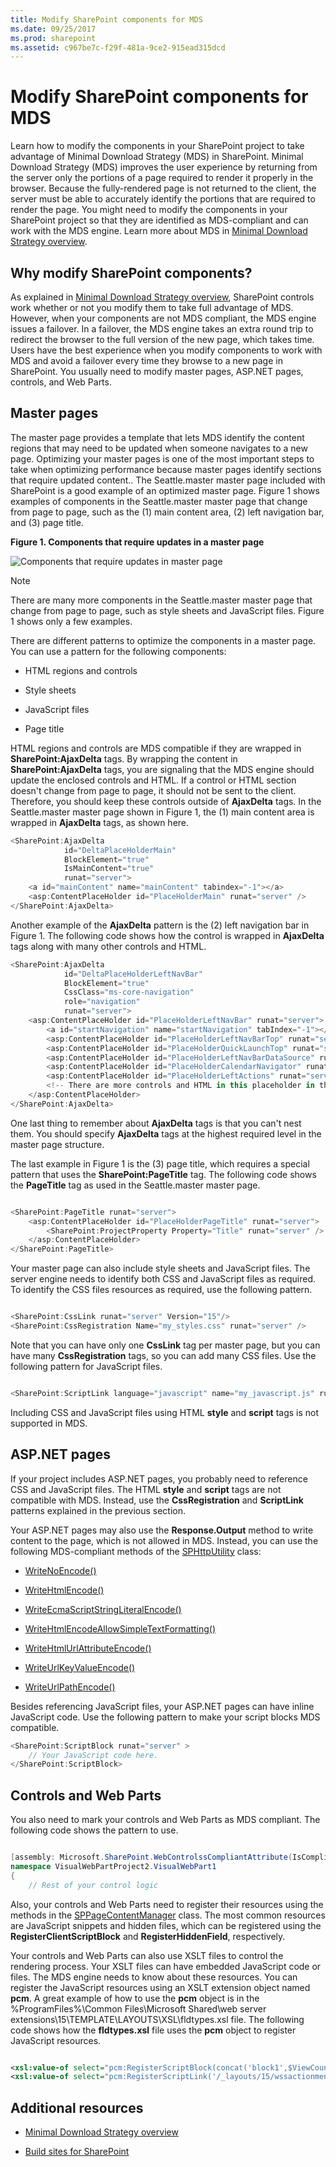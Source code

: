 ```yaml
---
title: Modify SharePoint components for MDS
ms.date: 09/25/2017
ms.prod: sharepoint
ms.assetid: c967be7c-f29f-481a-9ce2-915ead315dcd
---
```



# Modify SharePoint components for MDS
Learn how to modify the components in your SharePoint project to take advantage of Minimal Download Strategy (MDS) in SharePoint.
Minimal Download Strategy (MDS) improves the user experience by returning from the server only the portions of a page required to render it properly in the browser. Because the fully-rendered page is not returned to the client, the server must be able to accurately identify the portions that are required to render the page. You might need to modify the components in your SharePoint project so that they are identified as MDS-compliant and can work with the MDS engine. Learn more about MDS in  [Minimal Download Strategy overview](minimal-download-strategy-overview.md).
  
    
    


## Why modify SharePoint components?
<a name="bk_whymodify"> </a>

As explained in  [Minimal Download Strategy overview](minimal-download-strategy-overview.md), SharePoint controls work whether or not you modify them to take full advantage of MDS. However, when your components are not MDS compliant, the MDS engine issues a failover. In a failover, the MDS engine takes an extra round trip to redirect the browser to the full version of the new page, which takes time. Users have the best experience when you modify components to work with MDS and avoid a failover every time they browse to a new page in SharePoint. You usually need to modify master pages, ASP.NET pages, controls, and Web Parts. 
  
    
    

  
    
    

## Master pages
<a name="SP15MDSDev_MasterPages"> </a>

The master page provides a template that lets MDS identify the content regions that may need to be updated when someone navigates to a new page. Optimizing your master pages is one of the most important steps to take when optimizing performance because master pages identify sections that require updated content.. The Seattle.master master page included with SharePoint is a good example of an optimized master page. Figure 1 shows examples of components in the Seattle.master master page that change from page to page, such as the (1) main content area, (2) left navigation bar, and (3) page title.
  
    
    

**Figure 1. Components that require updates in a master page**  
    
![Components that require updates in master page](../images/MDS_SeattleMaster.png)
  
> [!NOTE]
> There are many more components in the Seattle.master master page that change from page to page, such as style sheets and JavaScript files. Figure 1 shows only a few examples. 
  
    
    

There are different patterns to optimize the components in a master page. You can use a pattern for the following components:
  
    
    

- HTML regions and controls
    
  
- Style sheets
    
  
- JavaScript files
    
  
- Page title
    
  
HTML regions and controls are MDS compatible if they are wrapped in **SharePoint:AjaxDelta** tags. By wrapping the content in **SharePoint:AjaxDelta** tags, you are signaling that the MDS engine should update the enclosed controls and HTML. If a control or HTML section doesn't change from page to page, it should not be sent to the client. Therefore, you should keep these controls outside of **AjaxDelta** tags. In the Seattle.master master page shown in Figure 1, the (1) main content area is wrapped in **AjaxDelta** tags, as shown here.
  
    
    



```cs
<SharePoint:AjaxDelta
            id="DeltaPlaceHolderMain"
            BlockElement="true"
            IsMainContent="true"
            runat="server">
    <a id="mainContent" name="mainContent" tabindex="-1"></a>
    <asp:ContentPlaceHolder id="PlaceHolderMain" runat="server" />
</SharePoint:AjaxDelta>
```

Another example of the **AjaxDelta** pattern is the (2) left navigation bar in Figure 1. The following code shows how the control is wrapped in **AjaxDelta** tags along with many other controls and HTML.
  
    
    



```cs
<SharePoint:AjaxDelta
            id="DeltaPlaceHolderLeftNavBar"
            BlockElement="true"
            CssClass="ms-core-navigation"
            role="navigation"
            runat="server">
    <asp:ContentPlaceHolder id="PlaceHolderLeftNavBar" runat="server">
        <a id="startNavigation" name="startNavigation" tabIndex="-1"></a>
        <asp:ContentPlaceHolder id="PlaceHolderLeftNavBarTop" runat="server" />
        <asp:ContentPlaceHolder id="PlaceHolderQuickLaunchTop" runat="server" />
        <asp:ContentPlaceHolder id="PlaceHolderLeftNavBarDataSource" runat="server" />
        <asp:ContentPlaceHolder id="PlaceHolderCalendarNavigator" runat="server" />
        <asp:ContentPlaceHolder id="PlaceHolderLeftActions" runat="server" />
        <!-- There are more controls and HTML in this placeholder in the Seattle master page -->
    </asp:ContentPlaceHolder>
</SharePoint:AjaxDelta>
```

One last thing to remember about **AjaxDelta** tags is that you can't nest them. You should specify **AjaxDelta** tags at the highest required level in the master page structure.
  
    
    
The last example in Figure 1 is the (3) page title, which requires a special pattern that uses the **SharePoint:PageTitle** tag. The following code shows the **PageTitle** tag as used in the Seattle.master master page.
  
    
    



```cs

<SharePoint:PageTitle runat="server">
    <asp:ContentPlaceHolder id="PlaceHolderPageTitle" runat="server">
        <SharePoint:ProjectProperty Property="Title" runat="server" />
    </asp:ContentPlaceHolder>
</SharePoint:PageTitle>
```

Your master page can also include style sheets and JavaScript files. The server engine needs to identify both CSS and JavaScript files as required. To identify the CSS files resources as required, use the following pattern.
  
    
    



```cs

<SharePoint:CssLink runat="server" Version="15"/>
<SharePoint:CssRegistration Name="my_styles.css" runat="server" />
```

Note that you can have only one **CssLink** tag per master page, but you can have many **CssRegistration** tags, so you can add many CSS files. Use the following pattern for JavaScript files.
  
    
    



```cs

<SharePoint:ScriptLink language="javascript" name="my_javascript.js" runat="server" />
```

Including CSS and JavaScript files using HTML **style** and **script** tags is not supported in MDS.
  
    
    

## ASP.NET pages
<a name="SP15MDSDev_ASPNET"> </a>

If your project includes ASP.NET pages, you probably need to reference CSS and JavaScript files. The HTML **style** and **script** tags are not compatible with MDS. Instead, use the **CssRegistration** and **ScriptLink** patterns explained in the previous section.
  
    
    
Your ASP.NET pages may also use the **Response.Output** method to write content to the page, which is not allowed in MDS. Instead, you can use the following MDS-compliant methods of the [SPHttpUtility](https://msdn.microsoft.com/library/Microsoft.SharePoint.Utilities.SPHttpUtility.aspx) class:
  
    
    

-  [WriteNoEncode()](https://msdn.microsoft.com/library/Microsoft.SharePoint.Utilities.SPHttpUtility.WriteNoEncode.aspx)
    
  
-  [WriteHtmlEncode()](https://msdn.microsoft.com/library/Microsoft.SharePoint.Utilities.SPHttpUtility.WriteHtmlEncode.aspx)
    
  
-  [WriteEcmaScriptStringLiteralEncode()](https://msdn.microsoft.com/library/Microsoft.SharePoint.Utilities.SPHttpUtility.WriteEcmaScriptStringLiteralEncode.aspx)
    
  
-  [WriteHtmlEncodeAllowSimpleTextFormatting()](https://msdn.microsoft.com/library/Microsoft.SharePoint.Utilities.SPHttpUtility.WriteHtmlEncodeAllowSimpleTextFormatting.aspx)
    
  
-  [WriteHtmlUrlAttributeEncode()](https://msdn.microsoft.com/library/Microsoft.SharePoint.Utilities.SPHttpUtility.WriteHtmlUrlAttributeEncode.aspx)
    
  
-  [WriteUrlKeyValueEncode()](https://msdn.microsoft.com/library/Microsoft.SharePoint.Utilities.SPHttpUtility.WriteUrlKeyValueEncode.aspx)
    
  
-  [WriteUrlPathEncode()](https://msdn.microsoft.com/library/Microsoft.SharePoint.Utilities.SPHttpUtility.WriteUrlPathEncode.aspx)
    
  
Besides referencing JavaScript files, your ASP.NET pages can have inline JavaScript code. Use the following pattern to make your script blocks MDS compatible.
  
    
    



```cs
<SharePoint:ScriptBlock runat="server" >
    // Your JavaScript code here.
</SharePoint:ScriptBlock>
```


## Controls and Web Parts
<a name="SP15MDSDev_WebParts"> </a>

You also need to mark your controls and Web Parts as MDS compliant. The following code shows the pattern to use.
  
    
    

```cs

[assembly: Microsoft.SharePoint.WebControlssCompliantAttribute(IsCompliant = true)]
namespace VisualWebPartProject2.VisualWebPart1
{
    // Rest of your control logic
```

Also, your controls and Web Parts need to register their resources using the methods in the  [SPPageContentManager](https://msdn.microsoft.com/library/Microsoft.SharePoint.WebControls.SPPageContentManager.aspx) class. The most common resources are JavaScript snippets and hidden files, which can be registered using the **RegisterClientScriptBlock** and **RegisterHiddenField**, respectively.
  
    
    
Your controls and Web Parts can also use XSLT files to control the rendering process. Your XSLT files can have embedded JavaScript code or files. The MDS engine needs to know about these resources. You can register the JavaScript resources using an XSLT extension object named **pcm**. A great example of how to use the **pcm** object is in the %ProgramFiles%\\Common Files\\Microsoft Shared\\web server extensions\\15\\TEMPLATE\\LAYOUTS\\XSL\\fldtypes.xsl file. The following code shows how the **fldtypes.xsl** file uses the **pcm** object to register JavaScript resources.
  
    
    



```XML

<xsl:value-of select="pcm:RegisterScriptBlock(concat('block1',$ViewCounter), string($scriptbody1))"/>
<xsl:value-of select="pcm:RegisterScriptLink('/_layouts/15/wssactionmenu.js')"/>
```


## Additional resources
<a name="bk_addresources"> </a>


-  [Minimal Download Strategy overview](minimal-download-strategy-overview.md)
    
  
-  [Build sites for SharePoint](build-sites-for-sharepoint.md)
    
  

